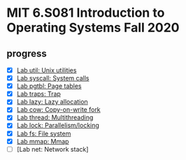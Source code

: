 # MIT 6.S081 Introduction to Operating Systems Fall 2020

## progress

- [x] [Lab util: Unix utilities](https://github.com/HersonaREAL/xv6-riscv-fall20/tree/util)
- [x] [Lab syscall: System calls](https://github.com/HersonaREAL/xv6-riscv-fall20/tree/syscall)
- [X] [Lab pgtbl: Page tables](https://github.com/HersonaREAL/xv6-riscv-fall20/tree/pgtbl)
- [X] [Lab traps: Trap](https://github.com/HersonaREAL/xv6-riscv-fall20/tree/traps)
- [x] [Lab lazy: Lazy allocation](https://github.com/HersonaREAL/xv6-riscv-fall20/tree/lazy)
- [x] [Lab cow: Copy-on-write fork](https://github.com/HersonaREAL/xv6-riscv-fall20/tree/cow)
- [x] [Lab thread: Multithreading](https://github.com/HersonaREAL/xv6-riscv-fall20/tree/thread)
- [x] [Lab lock: Parallelism/locking](https://github.com/HersonaREAL/xv6-riscv-fall20/tree/lock)
- [x] [Lab fs: File system](https://github.com/HersonaREAL/xv6-riscv-fall20/tree/fs)
- [x] [Lab mmap: Mmap](https://github.com/HersonaREAL/xv6-riscv-fall20/tree/mmap)
- [ ] [Lab net: Network stack]
